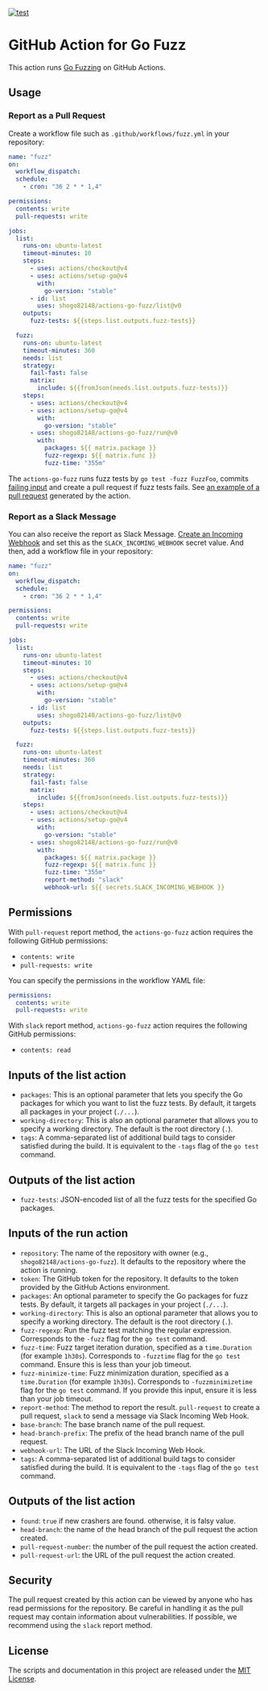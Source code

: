 [![test](https://github.com/shogo82148/actions-go-fuzz/actions/workflows/test.yml/badge.svg)](https://github.com/shogo82148/actions-go-fuzz/actions/workflows/test.yml)

# GitHub Action for Go Fuzz

This action runs [Go Fuzzing](https://go.dev/security/fuzz/) on GitHub Actions.

## Usage

### Report as a Pull Request

Create a workflow file such as `.github/workflows/fuzz.yml` in your repository:

```yaml
name: "fuzz"
on:
  workflow_dispatch:
  schedule:
    - cron: "36 2 * * 1,4"

permissions:
  contents: write
  pull-requests: write

jobs:
  list:
    runs-on: ubuntu-latest
    timeout-minutes: 10
    steps:
      - uses: actions/checkout@v4
      - uses: actions/setup-go@v4
        with:
          go-version: "stable"
      - id: list
        uses: shogo82148/actions-go-fuzz/list@v0
    outputs:
      fuzz-tests: ${{steps.list.outputs.fuzz-tests}}

  fuzz:
    runs-on: ubuntu-latest
    timeout-minutes: 360
    needs: list
    strategy:
      fail-fast: false
      matrix:
        include: ${{fromJson(needs.list.outputs.fuzz-tests)}}
    steps:
      - uses: actions/checkout@v4
      - uses: actions/setup-go@v4
        with:
          go-version: "stable"
      - uses: shogo82148/actions-go-fuzz/run@v0
        with:
          packages: ${{ matrix.package }}
          fuzz-regexp: ${{ matrix.func }}
          fuzz-time: "355m"
```

The `actions-go-fuzz` runs fuzz tests by `go test -fuzz FuzzFoo`, commits [failing input](https://go.dev/security/fuzz/#glos-failing-input) and create a pull request if fuzz tests fails.
See [an example of a pull request](https://github.com/shogo82148/actions-go-fuzz/pull/53) generated by the action.

### Report as a Slack Message

You can also receive the report as Slack Message.
[Create an Incoming Webhook](https://api.slack.com/messaging/webhooks) and set this as the `SLACK_INCOMING_WEBHOOK` secret value.
And then, add a workflow file in your repository:

```yaml
name: "fuzz"
on:
  workflow_dispatch:
  schedule:
    - cron: "36 2 * * 1,4"

permissions:
  contents: write
  pull-requests: write

jobs:
  list:
    runs-on: ubuntu-latest
    timeout-minutes: 10
    steps:
      - uses: actions/checkout@v4
      - uses: actions/setup-go@v4
        with:
          go-version: "stable"
      - id: list
        uses: shogo82148/actions-go-fuzz/list@v0
    outputs:
      fuzz-tests: ${{steps.list.outputs.fuzz-tests}}

  fuzz:
    runs-on: ubuntu-latest
    timeout-minutes: 360
    needs: list
    strategy:
      fail-fast: false
      matrix:
        include: ${{fromJson(needs.list.outputs.fuzz-tests)}}
    steps:
      - uses: actions/checkout@v4
      - uses: actions/setup-go@v4
        with:
          go-version: "stable"
      - uses: shogo82148/actions-go-fuzz/run@v0
        with:
          packages: ${{ matrix.package }}
          fuzz-regexp: ${{ matrix.func }}
          fuzz-time: "355m"
          report-method: "slack"
          webhook-url: ${{ secrets.SLACK_INCOMING_WEBHOOK }}
```

## Permissions

With `pull-request` report method, the `actions-go-fuzz` action requires the following GitHub permissions:

- `contents: write`
- `pull-requests: write`

You can specify the permissions in the workflow YAML file:

```yaml
permissions:
  contents: write
  pull-requests: write
```

With `slack` report method, `actions-go-fuzz` action requires the following GitHub permissions:

- `contents: read`

## Inputs of the list action

- `packages`: This is an optional parameter that lets you specify the Go packages for which you want to list the fuzz tests. By default, it targets all packages in your project (`./...`).
- `working-directory`: This is also an optional parameter that allows you to specify a working directory. The default is the root directory (`.`).
- `tags`: A comma-separated list of additional build tags to consider satisfied during the build. It is equivalent to the `-tags` flag of the `go test` command.

## Outputs of the list action

- `fuzz-tests`: JSON-encoded list of all the fuzz tests for the specified Go packages.

## Inputs of the run action

- `repository`: The name of the repository with owner (e.g., `shogo82148/actions-go-fuzz`). It defaults to the repository where the action is running.
- `token`: The GitHub token for the repository. It defaults to the token provided by the GitHub Actions environment.
- `packages`: An optional parameter to specify the Go packages for fuzz tests. By default, it targets all packages in your project (`./...`).
- `working-directory`: This is also an optional parameter that allows you to specify a working directory. The default is the root directory (`.`).
- `fuzz-regexp`: Run the fuzz test matching the regular expression. Corresponds to the `-fuzz` flag for the `go test` command.
- `fuzz-time`: Fuzz target iteration duration, specified as a `time.Duration` (for example `1h30s`). Corresponds to `-fuzztime` flag for the `go test` command. Ensure this is less than your job timeout.
- `fuzz-minimize-time`: Fuzz minimization duration, specified as a `time.Duration` (for example `1h30s`). Corresponds to `-fuzzminimizetime` flag for the `go test` command. If you provide this input, ensure it is less than your job timeout.
- `report-method`: The method to report the result. `pull-request` to create a pull request, `slack` to send a message via Slack Incoming Web Hook.
- `base-branch`: The base branch name of the pull request.
- `head-branch-prefix`: The prefix of the head branch name of the pull request.
- `webhook-url`: The URL of the Slack Incoming Web Hook.
- `tags`: A comma-separated list of additional build tags to consider satisfied during the build. It is equivalent to the `-tags` flag of the `go test` command.

## Outputs of the list action

- `found`: `true` if new crashers are found. otherwise, it is falsy value.
- `head-branch`: the name of the head branch of the pull request the action created.
- `pull-request-number`: the number of the pull request the action created.
- `pull-request-url`: the URL of the pull request the action created.

## Security

The pull request created by this action can be viewed by anyone who has read permissions for the repository.
Be careful in handling it as the pull request may contain information about vulnerabilities.
If possible, we recommend using the `slack` report method.

## License

The scripts and documentation in this project are released under the [MIT License](LICENSE).
